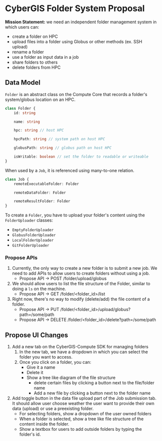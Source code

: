 # CyberGIS Folder System Proposal
**Mission Statement:** we need an independent folder management system in which users can:
- create a folder on HPC
- upload files into a folder using Globus or other methods (ex. SSH upload)
- rename a folder
- use a folder as input data in a job
- share folders to others
- delete folders from HPC

## Data Model
`Folder` is an abstract class on the Compute Core that records a folder's system/globus location on an HPC.
```typescript
class Folder {
    id: string

    name: string

    hpc: string // host HPC

    hpcPath: string // system path on host HPC

    globusPath: string // globus path on host HPC

    isWritable: boolean // set the folder to readable or writeable
}
```

When used by a `Job`, it is referenced using many-to-one relation.
```typescript
class Job {
    remoteExecutableFolder: Folder

    remoteDataFolder: Folder

    remoteResultFolder: Folder
}
```

To create a `Folder`, you have to upload your folder's content using the `FolderUploader` classes:
- `EmptyFolderUploader`
- `GlobusFolderUploader`
- `LocalFolderUploader`
- `GitFolderUploader`

### Propose APIs
1. Currently, the only way to create a new folder is to submit a new job. We need to add APIs to allow users to create folders without using a job.
    - Propose API -> POST /folder/upload/globus
2. We should allow users to list the file structure of the Folder, similar to doing a `ls` on the machine.
    - Propose API -> GET /folder/<folder_id>/list
3. Right now, there's no way to modify (delete/add) the file content of a folder.
   - Propose API -> PUT /folder/<folder_id>/upload/globus?path=/some/path
   - Propose API -> DELETE /folder/<folder_id>/delete?path=/some/path

## Propose UI Changes
1. Add a new tab on the CyberGIS-Compute SDK for managing folders
   1. In the new tab, we have a dropdown in which you can select the folder you want to access.
   2. Once you click on a folder, you can:
      - Give it a name
      - Delete it
      - Show a tree like diagram of the file structure
        - delete certain files by clicking a button next to the file/folder name
        - Add a new file by clicking a button next to the folder name
2. Add toggle button in the data file upload part of the Job submission tab. It should allow user choose weather the user want to provide their own data (upload) or use a preexisting folder.
   - For selecting folders, show a dropdown of the user owned folders
   - When a folder is selected, show a tree like file structure of the content inside the folder.
   - Show a textbox for users to add outside folders by typing the folder's id.